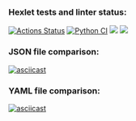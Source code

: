 ### Hexlet tests and linter status:
[![Actions Status](https://github.com/AntonTyurin87/python-project-50/workflows/hexlet-check/badge.svg)](https://github.com/AntonTyurin87/python-project-50/actions) [![Python CI](https://github.com/AntonTyurin87/python-project-50/actions/workflows/pyci.yml/badge.svg)](https://github.com/AntonTyurin87/python-project-50/actions/workflows/pyci.yml) <a href="https://codeclimate.com/github/AntonTyurin87/python-project-50/maintainability"><img src="https://api.codeclimate.com/v1/badges/8559a89a1e3a2f495249/maintainability" /></a> <a href="https://codeclimate.com/github/AntonTyurin87/python-project-50/test_coverage"><img src="https://api.codeclimate.com/v1/badges/8559a89a1e3a2f495249/test_coverage" /></a>

### JSON file comparison:
[![asciicast](https://asciinema.org/a/Yj8dChNVbgUbC3RDJjXc2UMgM.svg)](https://asciinema.org/a/Yj8dChNVbgUbC3RDJjXc2UMgM)


### YAML file comparison:
[![asciicast](https://asciinema.org/a/lmEcuY61ju2eWh85ItfJdOOAr.svg)](https://asciinema.org/a/lmEcuY61ju2eWh85ItfJdOOAr)




